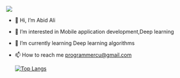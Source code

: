 ![](https://komarev.com/ghpvc/?username=itsSwArchitect)

- 👋 Hi, I’m Abid Ali
- 👀 I’m interested in Mobile application development,Deep learning
- 🌱 I’m currently learning Deep learning algorithms 
- 📫 How to reach me programmercu@gmail.com

    [![Top Langs](https://github-readme-stats.vercel.app/api/top-langs/?username=itsSwArchitect&layout=compact&exclude_repo=Robotframwork&hide=Robotframwork)](https://github.com/anuraghazra/github-readme-stats)
<!---
itsSwArchitect/itsSwArchitect is a ✨ special ✨ repository because its `README.md` (this file) appears on your GitHub profile.
You can click the Preview link to take a look at your changes.
--->
